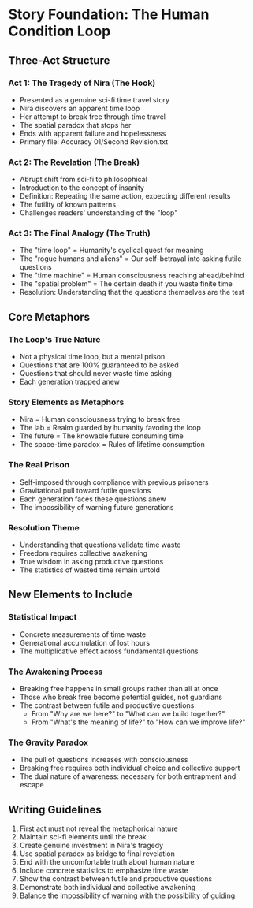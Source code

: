 # Story Foundation: The Human Condition Loop

## Three-Act Structure

### Act 1: The Tragedy of Nira (The Hook)
- Presented as a genuine sci-fi time travel story
- Nira discovers an apparent time loop
- Her attempt to break free through time travel
- The spatial paradox that stops her
- Ends with apparent failure and hopelessness
- Primary file: Accuracy 01/Second Revision.txt

### Act 2: The Revelation (The Break)
- Abrupt shift from sci-fi to philosophical
- Introduction to the concept of insanity
- Definition: Repeating the same action, expecting different results
- The futility of known patterns
- Challenges readers' understanding of the "loop"

### Act 3: The Final Analogy (The Truth)
- The "time loop" = Humanity's cyclical quest for meaning
- The "rogue humans and aliens" = Our self-betrayal into asking futile questions
- The "time machine" = Human consciousness reaching ahead/behind
- The "spatial problem" = The certain death if you waste finite time
- Resolution: Understanding that the questions themselves are the test

## Core Metaphors

### The Loop's True Nature
- Not a physical time loop, but a mental prison
- Questions that are 100% guaranteed to be asked
- Questions that should never waste time asking
- Each generation trapped anew

### Story Elements as Metaphors
- Nira = Human consciousness trying to break free
- The lab = Realm guarded by humanity favoring the loop
- The future = The knowable future consuming time
- The space-time paradox = Rules of lifetime consumption

### The Real Prison
- Self-imposed through compliance with previous prisoners
- Gravitational pull toward futile questions
- Each generation faces these questions anew
- The impossibility of warning future generations

### Resolution Theme
- Understanding that questions validate time waste
- Freedom requires collective awakening
- True wisdom in asking productive questions
- The statistics of wasted time remain untold

## New Elements to Include
### Statistical Impact
- Concrete measurements of time waste
- Generational accumulation of lost hours
- The multiplicative effect across fundamental questions

### The Awakening Process
- Breaking free happens in small groups rather than all at once
- Those who break free become potential guides, not guardians
- The contrast between futile and productive questions:
  * From "Why are we here?" to "What can we build together?"
  * From "What's the meaning of life?" to "How can we improve life?"

### The Gravity Paradox
- The pull of questions increases with consciousness
- Breaking free requires both individual choice and collective support
- The dual nature of awareness: necessary for both entrapment and escape

## Writing Guidelines
1. First act must not reveal the metaphorical nature
2. Maintain sci-fi elements until the break
3. Create genuine investment in Nira's tragedy
4. Use spatial paradox as bridge to final revelation
5. End with the uncomfortable truth about human nature
6. Include concrete statistics to emphasize time waste
7. Show the contrast between futile and productive questions
8. Demonstrate both individual and collective awakening
9. Balance the impossibility of warning with the possibility of guiding
